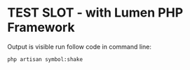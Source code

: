 # TEST SLOT - with Lumen PHP Framework

Output is visible run follow code in command line:

```
php artisan symbol:shake
```